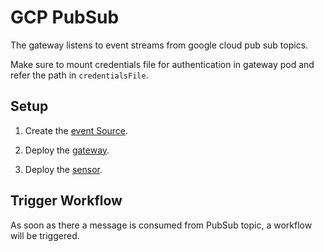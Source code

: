 # GCP PubSub

The gateway listens to event streams from google cloud pub sub topics.

Make sure to mount credentials file for authentication in gateway pod and refer the path in `credentialsFile`.

## Setup
1. Create the [event Source](https://github.com/argoproj/argo-events/tree/master/examples/event-sources/gcp-pubsub.yaml).

2. Deploy the [gateway](https://github.com/argoproj/argo-events/tree/master/examples/gateways/gcp-pubsub.yaml).

3. Deploy the [sensor](https://github.com/argoproj/argo-events/tree/master/examples/sensors/gcp-pubsub.yaml).

## Trigger Workflow
As soon as there a message is consumed from PubSub topic, a workflow will be triggered.

